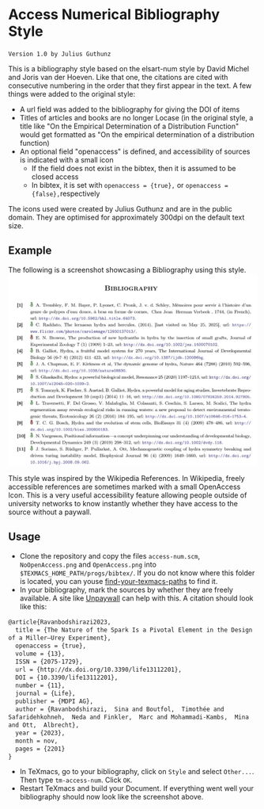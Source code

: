 # Access Numerical Bibliography Style

`Version 1.0 by Julius Guthunz`

This is a bibliography style based on the elsart-num style by David Michel and Joris van der Hoeven. Like that one, the citations are cited with consecutive numbering in the order that they first appear in the text. A few things were added to the original style:

- A url field was added to the bibliography for giving the DOI of items
- Titles of articles and books are no longer Locase (in the original style, a title like "On the Empirical Determination of a Distribution Function" would get formatted as "On the empirical determination of a distribution function)
- An optional field "openaccess" is defined, and accessibility of sources is indicated with a small icon
  - If the field does not exist in the bibtex, then it is assumed to be closed access
  - In bibtex, it is set with `openaccess = {true},` or `openaccess = {false},`respectively
 
The icons used were created by Julius Guthunz and are in the public domain. They are optimised for approximately 300dpi on the default text size.

## Example
The following is a screenshot showcasing a Bibliography using this style.
![Screenshot of a bibliography with the access-num style](Screenshot.jpg)

This style was inspired by the Wikipedia References. In Wikipedia, freely accessible references are sometimes marked with a small OpenAccess Icon. This is a very useful accessibility feature allowing people outside of university networks to know instantly whether they have access to the source without a paywall.

## Usage
- Clone the repository and copy the files `access-num.scm`, `NoOpenAccess.png` and `OpenAccess.png` into `$TEXMACS_HOME_PATH/progs/bibtex/`. If you do not know where this folder is located, you can youse [find-your-texmacs-paths](https://github.com/Julius-Gu/tm-forge/blob/main/miscellanea/find-your-texmacs-paths.tm) to find it.
- In your bibliography, mark the sources by whether they are freely available. A site like [Unpaywall](https://unpaywall.org/products/simple-query-tool) can help with this.
A citation should look like this:
```
@article{Ravanbodshirazi2023,
  title = {The Nature of the Spark Is a Pivotal Element in the Design of a Miller–Urey Experiment},
  openaccess = {true},
  volume = {13},
  ISSN = {2075-1729},
  url = {http://dx.doi.org/10.3390/life13112201},
  DOI = {10.3390/life13112201},
  number = {11},
  journal = {Life},
  publisher = {MDPI AG},
  author = {Ravanbodshirazi,  Sina and Boutfol,  Timothée and Safaridehkohneh,  Neda and Finkler,  Marc and Mohammadi-Kambs,  Mina and Ott,  Albrecht},
  year = {2023},
  month = nov,
  pages = {2201}
}
```
- In TeXmacs, go to your bibliography, click on `Style` and select `Other...`. Then type `tm-access-num`. Click `OK`.
- Restart TeXmacs and build your Document. If everything went well your bibliography should now look like the screenshot above.
